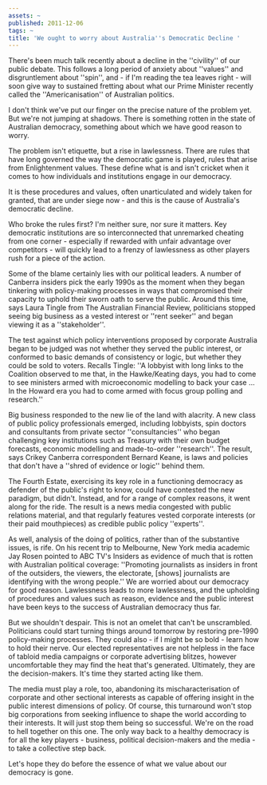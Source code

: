 ```yaml
---
assets: ~
published: 2011-12-06
tags: ~
title: 'We ought to worry about Australia''s Democratic Decline '
---
```

There's been much talk recently about a decline in the ''civility'' of our public debate. This follows a long period of anxiety about ''values'' and disgruntlement about ''spin'', and - if I'm reading the tea leaves right - will soon give way to sustained fretting about what our Prime Minister recently called the ''Americanisation'' of Australian politics.

I don't think we've put our finger on the precise nature of the problem yet. But we're not jumping at shadows. There is something rotten in the state of Australian democracy, something about which we have good reason to worry.

The problem isn't etiquette, but a rise in lawlessness. There are rules that have long governed the way the democratic game is played, rules that arise from Enlightenment values. These define what is and isn't cricket when it comes to how individuals and institutions engage in our democracy.

It is these procedures and values, often unarticulated and widely taken for granted, that are under siege now - and this is the cause of Australia's democratic decline.

Who broke the rules first? I'm neither sure, nor sure it matters. Key democratic institutions are so interconnected that unremarked cheating from one corner - especially if rewarded with unfair advantage over competitors - will quickly lead to a frenzy of lawlessness as other players rush for a piece of the action.

Some of the blame certainly lies with our political leaders. A number of Canberra insiders pick the early 1990s as the moment when they began tinkering with policy-making processes in ways that compromised their capacity to uphold their sworn oath to serve the public.
Around this time, says Laura Tingle from The Australian Financial Review, politicians stopped seeing big business as a vested interest or ''rent seeker'' and began viewing it as a ''stakeholder''.

The test against which policy interventions proposed by corporate Australia began to be judged was not whether they served the public interest, or conformed to basic demands of consistency or logic, but whether they could be sold to voters. Recalls Tingle: ''A lobbyist with long links to the Coalition observed to me that, in the Hawke/Keating days, you had to come to see ministers armed with microeconomic modelling to back your case … In the Howard era you had to come armed with focus group polling and research.''

Big business responded to the new lie of the land with alacrity. A new class of public policy professionals emerged, including lobbyists, spin doctors and consultants from private sector ''consultancies'' who began challenging key institutions such as Treasury with their own budget forecasts, economic modelling and made-to-order ''research''. The result, says Crikey Canberra correspondent Bernard Keane, is laws and policies that don't have a ''shred of evidence or logic'' behind them.

The Fourth Estate, exercising its key role in a functioning democracy as defender of the public's right to know, could have contested the new paradigm, but didn't. Instead, and for a range of complex reasons, it went along for the ride. The result is a news media congested with public relations material, and that regularly features vested corporate interests (or their paid mouthpieces) as credible public policy ''experts''.

As well, analysis of the doing of politics, rather than of the substantive issues, is rife. On his recent trip to Melbourne, New York media academic Jay Rosen pointed to ABC TV's Insiders as evidence of much that is rotten with Australian political coverage: ''Promoting journalists as insiders in front of the outsiders, the viewers, the electorate, [shows] journalists are identifying with the wrong people.''
We are worried about our democracy for good reason. Lawlessness leads to more lawlessness, and the upholding of procedures and values such as reason, evidence and the public interest have been keys to the success of Australian democracy thus far.

But we shouldn't despair. This is not an omelet that can't be unscrambled. Politicians could start turning things around tomorrow by restoring pre-1990 policy-making processes. They could also - if I might be so bold - learn how to hold their nerve. Our elected representatives are not helpless in the face of tabloid media campaigns or corporate advertising blitzes, however uncomfortable they may find the heat that's generated. Ultimately, they are the decision-makers. It's time they started acting like them.

The media must play a role, too, abandoning its mischaracterisation of corporate and other sectional interests as capable of offering insight in the public interest dimensions of policy. Of course, this turnaround won't stop big corporations from seeking influence to shape the world according to their interests. It will just stop them being so successful.
We're on the road to hell together on this one. The only way back to a healthy democracy is for all the key players - business, political decision-makers and the media - to take a collective step back. 

Let's hope they do before the essence of what we value about our democracy is gone.


